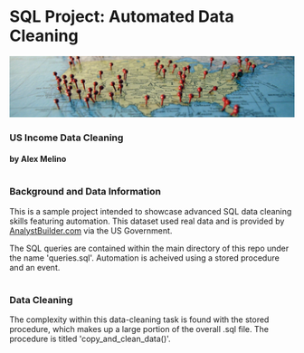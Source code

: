 # SQL Project: Automated Data Cleaning

![Header](Images/header.png)

### US Income Data Cleaning

#### by Alex Melino

#

### Background and Data Information

This is a sample project intended to showcase advanced SQL data cleaning skills featuring automation. This dataset used real data and is provided by [AnalystBuilder.com](https://www.analystbuilder.com/) via the US Government. 

The SQL queries are contained within the main directory of this repo under the name 'queries.sql'. Automation is acheived using a stored procedure and an event.

#

### Data Cleaning

The complexity within this data-cleaning task is found with the stored procedure, which makes up a large portion of the overall .sql file. The procedure is titled 'copy_and_clean_data()'. 


